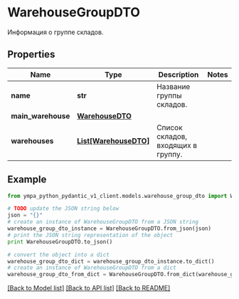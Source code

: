 # WarehouseGroupDTO

Информация о группе складов.

## Properties
Name | Type | Description | Notes
------------ | ------------- | ------------- | -------------
**name** | **str** | Название группы складов. | 
**main_warehouse** | [**WarehouseDTO**](WarehouseDTO.md) |  | 
**warehouses** | [**List[WarehouseDTO]**](WarehouseDTO.md) | Список складов, входящих в группу. | 

## Example

```python
from ympa_python_pydantic_v1_client.models.warehouse_group_dto import WarehouseGroupDTO

# TODO update the JSON string below
json = "{}"
# create an instance of WarehouseGroupDTO from a JSON string
warehouse_group_dto_instance = WarehouseGroupDTO.from_json(json)
# print the JSON string representation of the object
print WarehouseGroupDTO.to_json()

# convert the object into a dict
warehouse_group_dto_dict = warehouse_group_dto_instance.to_dict()
# create an instance of WarehouseGroupDTO from a dict
warehouse_group_dto_from_dict = WarehouseGroupDTO.from_dict(warehouse_group_dto_dict)
```
[[Back to Model list]](../README.md#documentation-for-models) [[Back to API list]](../README.md#documentation-for-api-endpoints) [[Back to README]](../README.md)


